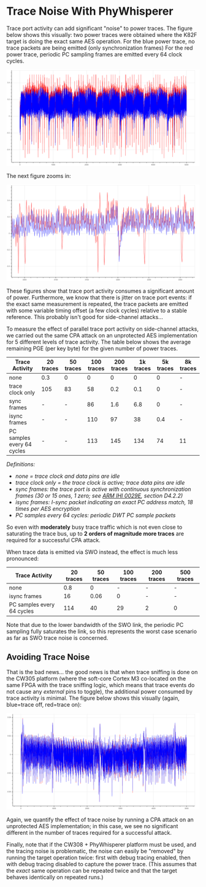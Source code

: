 # Trace Noise With PhyWhisperer

Trace port activity can add significant "noise" to power traces. The figure
below shows this visually: two power traces were obtained where the K82F
target is doing the exact same AES operation.  For the blue power trace, no
trace packets are being emitted (only synchronization frames) For the red
power trace, periodic PC sampling frames are emitted every 64 clock cycles.

![picture](images/aes_trace_noise.png)

The next figure zooms in:

![picture](images/aes_trace_noise_zoom.png)

These figures show that trace port activity consumes a significant amount of
power. Furthermore, we know that there is jitter on trace port events: if
the exact same measurement is repeated, the trace packets are emitted with
some variable timing offset (a few clock cycles) relative to a stable
reference. This probably isn't good for side-channel attacks...

To measure the effect of parallel trace port activity on side-channel
attacks, we carried out the same CPA attack on an unprotected AES
implementation for 5 different levels of trace activity.  The table below
shows the average remaining PGE (per key byte) for the given number of power
traces.


| Trace Activity             | 20 traces | 50 traces | 100 traces | 200 traces | 1k traces | 5k traces | 8k traces |
|----------------------------|-----------|-----------|------------|------------|-----------|-----------|-----------|
| none                       | 0.3       | 0         | 0          | 0          | 0         | 0         | -         |
| trace clock only           | 105       | 83        | 58         | 0.2        | 0.1       | 0         | -         |
| sync frames                | -         | -         | 86         | 1.6        | 6.8       | 0         | -         |
| isync frames               | -         | -         | 110        | 97         | 38        | 0.4       | -         |
| PC samples every 64 cycles | -         | -         | 113        | 145        | 134       | 74        | 11        |

<em>Definitions:
* none = trace clock and data pins are idle
* trace clock only = the trace clock is active; trace data pins are
  idle
* sync frames: the trace port is active with continuous synchronization
  frames (30 or 15 ones, 1 zero; see [ARM IHI
  0029E](https://developer.arm.com/documentation/ihi0029/e/), section
  D4.2.2)
* isync frames: I-sync packet indicating an exact PC address match, 18 times
  per AES encryption
* PC samples every 64 cycles: periodic DWT PC sample packets
</em>

So even with **moderately** busy trace traffic which is not even close to
saturating the trace bus, up to **2 orders of magnitude more traces** are
required for a successful CPA attack.

When trace data is emitted via SWO instead, the effect is much less
pronounced:

| Trace Activity             | 20 traces | 50 traces | 100 traces | 200 traces | 500 traces |
|----------------------------|-----------|-----------|------------|------------|------------|
| none                       | 0.8       | 0         | -          | -          | -          |
| isync frames               | 16        | 0.06      | 0          | -          | -          |
| PC samples every 64 cycles | 114       | 40        | 29         | 2          | 0          |

Note that due to the lower bandwidth of the SWO link, the periodic PC
sampling fully saturates the link, so this represents the worst case
scenario as far as SWO trace noise is concerned.


## Avoiding Trace Noise
That is the bad news... the good news is that when trace sniffing is done on
the CW305 platform (where the soft-core Cortex M3 co-located on the same
FPGA with the trace sniffing logic, which means that trace events do not
cause any *external* pins to toggle), the additional power consumed by trace
activity is minimal. The figure below shows this visually (again, blue=trace
off, red=trace on):

![picture](images/aes_trace_noise_cw305.png)

Again, we quantify the effect of trace noise by running a CPA attack on an
unprotected AES implementation; in this case, we see no significant
different in the number of traces required for a successful attack.

Finally, note that if the CW308 + PhyWhisperer platform must be used, and
the tracing noise is problematic, the noise can easily be "removed" by
running the target operation twice: first with debug tracing enabled, then
with debug tracing disabled to capture the power trace. (This assumes that
the *exact* same operation can be repeated twice and that the target behaves
identically on repeated runs.)


